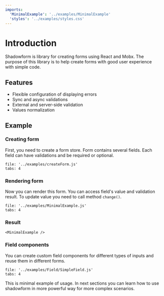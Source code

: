 ```yaml
---
imports:
  'MinimalExample': '../examples/MinimalExample'
  'styles': '../examples/styles.css'
---
```


# Introduction

Shadowform is library for creating forms using React and Mobx.
The purpose of this library is to help create forms with good user experience
 with simple code.

## Features

- Flexible configuration of displaying errors
- Sync and async validations
- External and server-side validation
- Values normalization

## Example

### Creating form

First, you need to create a form store.
Form contains several fields.
Each field can have validations and be required or optional.

```@source
file: '../examples/createForm.js'
tabs: 4
```

### Rendering form

Now you can render this form.
You can access field's value and validation result.
To update value you need to call method `change()`.

```@source
file: '../examples/MinimalExample.js'
tabs: 4
```

### Result

```@render
<MinimalExample />
```

### Field components

You can create custom field components for different types of inputs
and reuse them in different forms.

```@source
file: '../examples/Field/SimpleField.js'
tabs: 4
```

This is minimal example of usage. In next sections you can learn how to
use shadowform in more powerful way for more complex scenarios.

